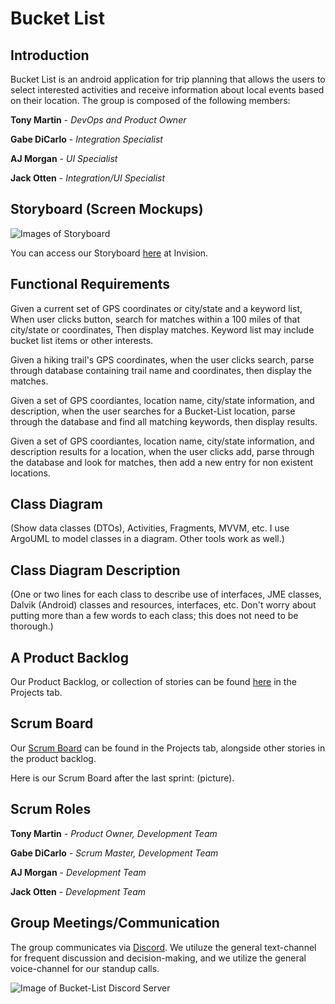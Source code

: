 # Bucket List

## Introduction

Bucket List is an android application for trip planning that allows the users to select interested activities and receive information about local events based on their location. The group is composed of the following members:

**Tony Martin** - *DevOps and Product Owner*

**Gabe DiCarlo** - *Integration Specialist*

**AJ Morgan** - *UI Specialist*

**Jack Otten** - *Integration/UI Specialist*

## Storyboard (Screen Mockups)

![Images of Storyboard](https://user-images.githubusercontent.com/64533297/120045723-a497f880-bfde-11eb-8f7f-3802b0b9015b.png)

You can access our Storyboard [here](https://projects.invisionapp.com/prototype/ckp7io8bz0005de01heazlgrf/play) at Invision.

## Functional Requirements

Given a current set of GPS coordinates or city/state and a keyword list, When user clicks button, search for matches within a 100 miles of that city/state or coordinates, Then display matches. Keyword list may include bucket list items or other interests.

Given a hiking trail's GPS coordinates, when the user clicks search, parse through database containing trail name and coordinates, then display the matches.

Given a set of GPS coordiantes, location name, city/state information, and description, when the user searches for a Bucket-List location, parse through the database and find all matching keywords, then display results.

Given a set of GPS coordiantes, location name, city/state information, and description results for a location, when the user clicks add, parse through the database and look for matches, then add a new entry for non existent locations.

## Class Diagram

(Show data classes (DTOs), Activities, Fragments, MVVM, etc. I use ArgoUML to model classes in a diagram.  Other tools work as well.)

## Class Diagram Description

(One or two lines for each class to describe  use of interfaces, JME classes, Dalvik (Android) classes and resources, interfaces, etc. Don't worry about putting more than a few words to each class; this does not need to be thorough.)

## A Product Backlog

Our Product Backlog, or collection of stories can be found [here](https://github.com/marti5a6/Bucket-List/projects) in the Projects tab.

## Scrum Board

Our [Scrum Board](https://github.com/marti5a6/Bucket-List/projects/2) can be found in the Projects tab, alongside other stories in the product backlog.

Here is our Scrum Board after the last sprint: (picture).

## Scrum Roles

**Tony Martin** - *Product Owner, Development Team*

**Gabe DiCarlo** - *Scrum Master, Development Team*

**AJ Morgan** - *Development Team*

**Jack Otten** - *Development Team*

## Group Meetings/Communication

The group communicates via [Discord](https://discord.com). We utiluze the general text-channel for frequent discussion and decision-making, and we utilize the general voice-channel for our standup calls.

![Image of Bucket-List Discord Server](https://i.ibb.co/w7J5xXd/image.png)
